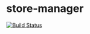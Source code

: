 # store-manager
[![Build Status](https://travis-ci.org/deytola/store-manager.svg?branch=master)](https://travis-ci.org/deytola/store-manager)
